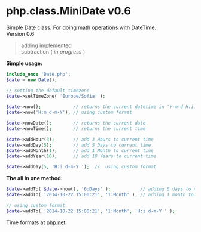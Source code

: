 # php.class.MiniDate v0.6
Simple Date class. For doing math operations with DateTime.  
Version 0.6

 > adding implemented  
 > subtraction ( *in progress* ) 

**Simple usage:**
```php
include_once 'Date.php';
$date = new Date();

// setting the default timezone
$date->setTimeZone( 'Europe/Sofia' ); 
```
 
```php
$date->now();            // returns the current datetime in 'Y-m-d H:i:s' format
$date->now('H:m d-m-Y'); // using custom format

$date->nowDate();        // returns the current date
$date->nowTime();        // returns the current time
```

```php
$date->addHour(3);       // add 3 Hours to current time
$date->addDay(5);        // add 5 Days to current time
$date->addMonth(1);      // add 1 Month to current time
$date->addYear(10);      // add 10 Years to current time

$date->addDay(5, 'H:i d-m-Y ');  //  using custom format
```

**The all in one method:**
```php
$date->addTo( $date->now(), '6:Days' );           // adding 6 days to now()
$date->addTo( '2014-10-22 15:00:21', '1:Month' ); // adding 1 month to a specific date

// using custom format
$date->addTo( '2014-10-22 15:00:21', '1:Month', 'H:i d-m-Y ' );
```
Time formats at [php.net](http://php.net/manual/en/function.date.php)
